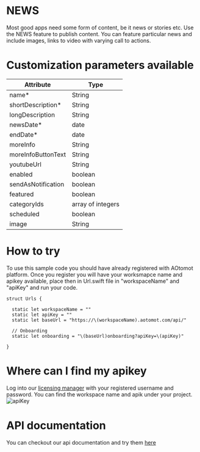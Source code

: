 # NEWS

Most good apps need some form of content, be it news or stories etc. Use the NEWS feature to publish content. You can feature particular news and include images, links to video with varying call to actions.

# Customization parameters available 

| Attribute          |      Type     |
| -------------      | ------------- |
| name*          | String |
| shortDescription*  | String  |
| longDescription            | String  |
| newsDate*           | date  |
| endDate*           | date  |
| moreInfo        | String  |
| moreInfoButtonText    | String  |
| youtubeUrl  | String    |
| enabled            | boolean  |
| sendAsNotification           | boolean  |
| featured           | boolean  |
| categoryIds | array of integers  |
| scheduled           | boolean  |
| image    | String  |

# How to try
To use this sample code you should have already registered with AOtomot platform. Once you register you will have your worksmapce name and apikey available, place then in Url.swift file in "workspaceName" and "apiKey" and run your code.
```
struct Urls {

  static let workspaceName = ""
  static let apiKey = ""
  static let baseUrl = "https://\(workspaceName).aotomot.com/api/"
  
  // Onboarding
  static let onboarding = "\(baseUrl)onboarding?apiKey=\(apiKey)"

}
```

# Where can I find my apikey
Log into our [licensing manager](https://aotomot.com/login/) with your registered username and password. You can find the workspace name and apik under your project.
![apiKey](https://user-images.githubusercontent.com/54090983/63316567-ac7b3100-c352-11e9-8038-ff91c287be7f.png)

# API documentation
You can checkout our api documentation and try them [here](https://docs.aotomot.com/reference/news-overview) 
